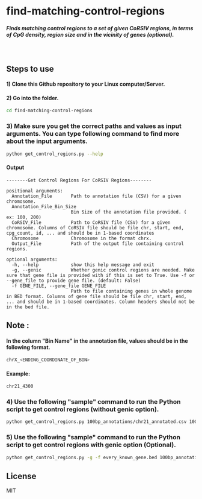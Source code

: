 # find-matching-control-regions
##### Finds matching control regions to a set of given CoRSIV regions, in terms of CpG density, region size and in the vicinity of genes (optional).

&nbsp;
&nbsp;

## Steps to use

#### 1)  Clone this Github repository to your Linux computer/Server.
#### 2) Go into the folder.

```sh
cd find-matching-control-regions
```

### 3) Make sure you get the correct paths and values as input arguments. You can type following command to find more about the input arguments.

```sh
python get_control_regions.py --help
```
#### Output 

```
--------Get Control Regions For CoRSIV Regions--------

positional arguments:
  Annotation_File       Path to annotation file (CSV) for a given chromosome.
  Annotation_File_Bin_Size
                        Bin Size of the annotation file provided. ( ex: 100, 200)
  CoRSIV_File           Path to CoRSIV file (CSV) for a given chromosome. Columns of CoRSIV file should be file chr, start, end, cpg_count, id, ... and should be in 1-based coordinates
  Chromosome            Chromosome in the format chrx.
  Output_File           Path of the output file containing control regions.

optional arguments:
  -h, --help            show this help message and exit
  -g, --genic           Whether genic control regions are needed. Make sure that gene file is provided with if this is set to True. Use -f or --gene_file to provide gene file. (default: False)
  -f GENE_FILE, --gene_file GENE_FILE
                        Path to file containing genes in whole genome in BED format. Columns of gene file should be file chr, start, end, ... and should be in 1-based coordinates. Column headers should not be in the bed file.
```

## Note : 

#### In the column "Bin Name" in the annotation file, values should be in the following format.

```sh
chrX_<ENDING_COORDINATE_OF_BIN>
```
#### Example: 
```sh
chr21_4300
```


### 4)  Use the following "sample" command to run the Python script to get control regions (without genic option).
```sh
python get_control_regions.py 100bp_annotations/chr21_annotated.csv 100 corsiv_regions.csv chr21 chrom_21_control_regions.csv
```

### 5)  Use the following "sample" command to run the Python script to get control regions with genic option (Optional).
```sh
python get_control_regions.py -g -f every_known_gene.bed 100bp_annotations/chr21_annotated.csv 100 corsiv_regions.csv  chr21 chrom_21_control_regions.csv
```

## License

MIT

